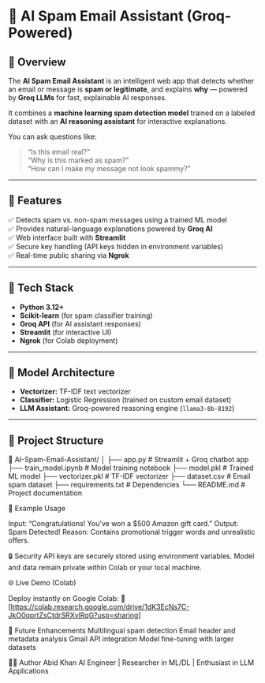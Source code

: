# 🧠 AI Spam Email Assistant (Groq-Powered)

## 📧 Overview  
The **AI Spam Email Assistant** is an intelligent web app that detects whether an email or message is **spam or legitimate**, and explains **why** — powered by **Groq LLMs** for fast, explainable AI responses.  

It combines a **machine learning spam detection model** trained on a labeled dataset with an **AI reasoning assistant** for interactive explanations.  

You can ask questions like:  
> “Is this email real?”  
> “Why is this marked as spam?”  
> “How can I make my message not look spammy?”  

---

## 🚀 Features  
✅ Detects spam vs. non-spam messages using a trained ML model  
✅ Provides natural-language explanations powered by **Groq AI**  
✅ Web interface built with **Streamlit**  
✅ Secure key handling (API keys hidden in environment variables)  
✅ Real-time public sharing via **Ngrok**  

---

## 🧩 Tech Stack  
- **Python 3.12+**  
- **Scikit-learn** (for spam classifier training)  
- **Groq API** (for AI assistant responses)  
- **Streamlit** (for interactive UI)  
- **Ngrok** (for Colab deployment)  

---

## 🧠 Model Architecture  
- **Vectorizer:** TF-IDF text vectorizer  
- **Classifier:** Logistic Regression (trained on custom email dataset)  
- **LLM Assistant:** Groq-powered reasoning engine (`llama3-8b-8192`)  

---

## 📂 Project Structure
📁 AI-Spam-Email-Assistant/
│
├── app.py # Streamlit + Groq chatbot app
├── train_model.ipynb # Model training notebook
├── model.pkl # Trained ML model
├── vectorizer.pkl # TF-IDF vectorizer
├── dataset.csv # Email spam dataset
├── requirements.txt # Dependencies
└── README.md # Project documentation

🧪 Example Usage

Input:
“Congratulations! You’ve won a $500 Amazon gift card.”
Output:
Spam Detected!
Reason: Contains promotional trigger words and unrealistic offers.

🔒 Security
API keys are securely stored using environment variables.
Model and data remain private within Colab or your local machine.

🌐 Live Demo (Colab)

Deploy instantly on Google Colab:
🔗 [https://colab.research.google.com/drive/1dK3EcNs7C-JkO0qprtZsCtdrSRXvlRqG?usp=sharing]

🤖 Future Enhancements
Multilingual spam detection
Email header and metadata analysis
Gmail API integration
Model fine-tuning with larger datasets

🧑‍💻 Author
Abid Khan
AI Engineer | Researcher in ML/DL | Enthusiast in LLM Applications
